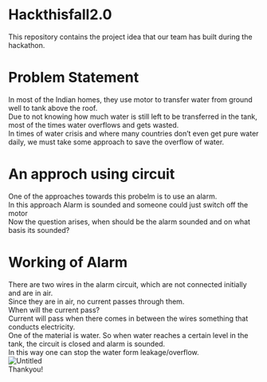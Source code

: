 # Hackthisfall2.0
This repository contains the project idea that our team has built during the hackathon.
# Problem Statement
In most of the Indian homes, they use motor to transfer water
from ground well to tank above the roof.
<br>
Due to not knowing how much water is still left to be
transferred in the tank, most of the times water overflows and
gets wasted.
<br>
In times of water crisis and where many countries don’t even
get pure water daily, we must take some approach to save the
overflow of water.
<br>
# An approch using circuit
One of the approaches towards this probelm is to
use an alarm.
<br>
In this approach Alarm is sounded and someone
could just switch off the motor
<br>
Now the question arises, when should be the
alarm sounded and on what basis its sounded?
<br>
# Working of Alarm
There are two wires in the alarm circuit, which are not connected initially and are
in air.
<br>
Since they are in air, no current passes through them.
<br>
When will the current pass?
<br>
Current will pass when there comes in between the wires something that conducts
electricity.
<br>
One of the material is water. So when water reaches a certain level in the tank, the
circuit is closed and alarm is sounded.
<br>
In this way one can stop the water form leakage/overflow.
<br>
![Untitled](https://user-images.githubusercontent.com/55314442/138474088-5d101025-00ac-42d2-9ed0-ca7abb36bf90.png)
<br>
Thankyou!
